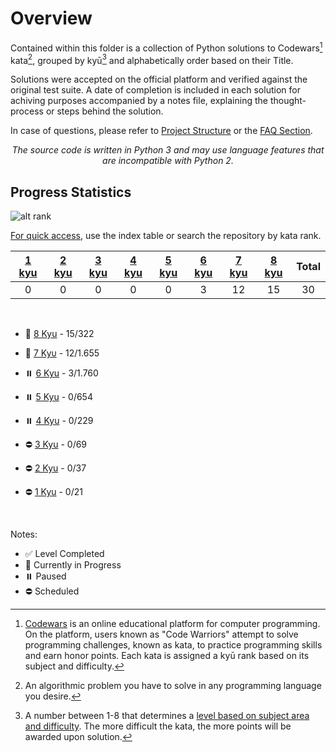 <h1>Overview</h1>

Contained within this folder is a collection of Python solutions to Codewars[^3] kata[^1], grouped by kyū[^2] and alphabetically order based on their Title. 

Solutions were accepted on the official platform and verified against the original test suite. A date of completion is included in each solution for achiving purposes accompanied by a notes file, explaining the thought-process or steps behind the solution.

In case of questions, please refer to [Project Structure]() or the [FAQ Section]().

<p align="center">
  <i align="center"> The source code is written in Python 3 and may use language features that are incompatible with Python 2.</i>
</p>

## Progress Statistics 

![alt rank](https://www.codewars.com/users/gzachariadis/badges/large)

<ins>For quick access</ins>, use the index table or search the repository by kata rank.
<br>

| [1 kyu](https://github.com/gzachariadis/Python.Challenges/tree/main/Codewars/1-kyu/README.md) 	| [2 kyu](https://github.com/gzachariadis/Python.Challenges/tree/main/Codewars/2-kyu/README.md) 	| [3 kyu](https://github.com/gzachariadis/Python.Challenges/tree/main/Codewars/3-kyu/README.md) 	| [4 kyu](https://github.com/gzachariadis/Python.Challenges/tree/main/Codewars/4-kyu/README.md) 	| [5 kyu](https://github.com/gzachariadis/Python.Challenges/tree/main/Codewars/5-kyu/README.md) 	| [6 kyu](https://github.com/gzachariadis/Python.Challenges/tree/main/Codewars/6-kyu/README.md) 	| [7 kyu](https://github.com/gzachariadis/Python.Challenges/tree/main/Codewars/7-kyu/README.md) 	| [8 kyu](https://github.com/gzachariadis/Python.Challenges/tree/main/Codewars/8-kyu/README.md) 	| **Total** 	|
|:---:	|:---:	|:---:	|:---:	|:---:	|:---:	|:---:	|:---:	|:---:	|
| 0 	| 0 	| 0 	| 0 	| 0 	| 3 	| 12 	| 15 	| 30 	|

<br>

- 🚧 [8 Kyu](https://github.com/) - 15/322

* 🚧 [7 Kyυ](https://github.com/) - 12/1.655

- ⏸️ [6 Kyu](https://github.com/) - 3/1.760

* ⏸️ [5 Kyu](https://github.com/) - 0/654

- ⏸️ [4 Kyu](https://github.com/) - 0/229

* ⛔ [3 Kyu](https://github.com/) - 0/69

- ⛔ [2 Kyu](https://github.com/) - 0/37

* ⛔ [1 Kyu](https://github.com/) - 0/21

<br>

Notes:

- ✅ Level Completed
- 🚧 Currently in Progress
- ⏸️ Paused
- ⛔ Scheduled

[^1]: An algorithmic problem you have to solve in any programming language you desire. 

[^2]: A number between 1-8 that determines a [level based on subject area and difficulty](https://docs.codewars.com/curation/references/kata-ranks/). The more difficult the kata, the more points will be awarded upon solution.

[^3]: [Codewars](https://www.codewars.com/) is an online educational platform for computer programming. On the platform, users known as "Code Warriors" attempt to solve programming challenges, known as kata, to practice programming skills and earn honor points. Each kata is assigned a kyū rank based on its subject and difficulty.

[^4]: All code warriors start at 8 kyū 👘 and advance through the ranks to the final 4th dan 🥋, achieving the rank of Master.